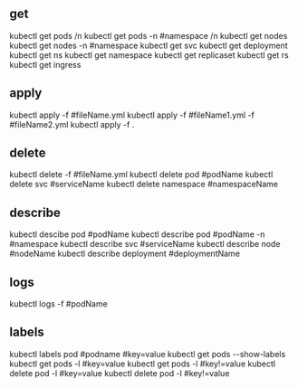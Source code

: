 ## get ##
kubectl get pods /n
kubectl get pods -n #namespace /n
kubectl get nodes
kubectl get nodes -n #namespace
kubectl get svc
kubectl get deployment
kubectl get ns
kubectl get namespace
kubectl get replicaset
kubectl get rs
kubectl get ingress

## apply ##
kubectl apply -f #fileName.yml
kubectl apply -f #fileName1.yml -f #fileName2.yml
kubectl apply -f .

## delete ##
kubectl delete -f #fileName.yml
kubectl delete pod #podName
kubectl delete svc #serviceName
kubectl delete namespace #namespaceName

## describe ##
kubectl descibe pod #podName
kubectl describe pod #podName -n #namespace
kubectl describe svc #serviceName
kubectl describe node #nodeName
kubectl describe deployment #deploymentName

## logs ##
kubectl logs -f #podName

## labels ##
kubectl labels pod #podname #key=value
kubectl get pods --show-labels
kubectl get pods -l #key=value
kubectl get pods -l #key!=value
kubectl delete pod -l #key=value
kubectl delete pod -l #key!=value




